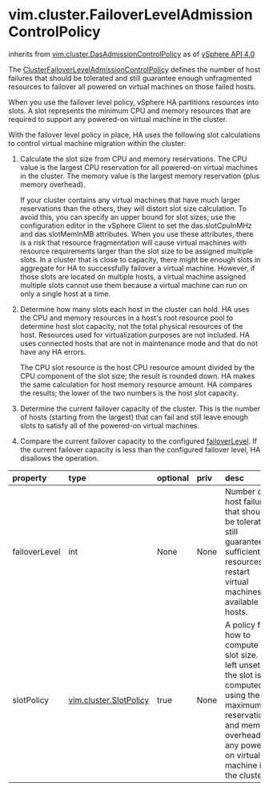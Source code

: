 vim.cluster.FailoverLevelAdmissionControlPolicy
===============================================
inherits from [vim.cluster.DasAdmissionControlPolicy](docs/vim.cluster.DasAdmissionControlPolicy.md)
as of [vSphere API 4.0](vim.version.md#vim.version.version5)


The <a href="vim.cluster.FailoverLevelAdmissionControlPolicy.md">ClusterFailoverLevelAdmissionControlPolicy</a>  defines the number of host failures that should be tolerated and still  guarantee enough unfragmented resources to failover all powered on virtual  machines on those failed hosts.  <p>  When you use the failover level policy, vSphere HA partitions resources  into slots. A slot represents the minimum CPU and memory resources  that are required to support any powered-on virtual machine in the cluster.  <p>  With the failover level policy in place, HA uses the following slot  calculations to control virtual machine migration within the cluster:  <ol>  <li>Calculate the slot size from CPU and memory reservations.      The CPU value is the largest CPU reservation for all powered-on      virtual machines in the cluster. The memory value is the largest      memory reservation (plus memory overhead).      <p>      If your cluster contains any virtual machines that have much larger      reservations than the others, they will distort slot size calculation.      To avoid this, you can specify an upper bound for slot sizes;      use the configuration editor in the vSphere Client to set the      das.slotCpuInMHz and das.slotMemInMB attributes. When you use these      attributes, there is a risk that resource fragmentation will cause      virtual machines with resource requirements larger than the slot size      to be assigned multiple slots. In a cluster that is close to capacity,      there might be enough slots in aggregate for HA to successfully      failover a virtual machine. However, if those slots are located      on multiple hosts, a virtual machine assigned multiple slots cannot      use them because a virtual machine can run on only a single host      at a time.</li>  <li>Determine how many slots each host in the cluster can hold.      HA uses the CPU and memory resources in a host's root resource pool      to determine host slot capacity, not the total physical resources      of the host. Resources used for virtualization purposes are not      included. HA uses connected hosts that are not in maintenance mode      and that do not have any HA errors.      <p>      The CPU slot resource is the host CPU resource amount divided      by the CPU component of the slot size; the result is rounded down.      HA makes the same calculation for host memory resource amount.      HA compares the results; the lower of the two numbers is the      host slot capacity.</li>  <li>Determine the current failover capacity of the cluster. This is the      number of hosts (starting from the largest) that can fail and still      leave enough slots to satisfy all of the powered-on virtual machines.      <p></p></li>  <li>Compare the current failover capacity to the configured      <a href="vim.cluster.FailoverLevelAdmissionControlPolicy.md#failoverLevel">failoverLevel</a>.      If the current failover capacity is less than the configured      failover level, HA disallows the operation.</li>  </ol>

| property | type | optional | priv | desc |
|:---------|:-----|:---------|:-----|:-----|
| failoverLevel | int | None | None | Number of host failures that should be tolerated, still guaranteeing  sufficient resources to restart virtual machines on available hosts. |
| slotPolicy | [vim.cluster.SlotPolicy](vim.cluster.SlotPolicy.md "vim.cluster.SlotPolicy") | true | None | A policy for how to compute the slot size. If left unset, the slot is  computed using the maximum reservations and memory overhead of any  powered on virtual machine in the cluster. |


